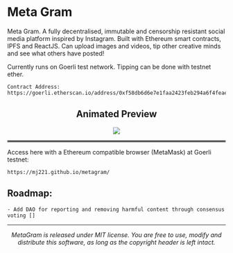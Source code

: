 # Meta Gram
Meta Gram. A fully decentralised, immutable and censorship resistant social media platform inspired by Instagram. Built with Ethereum smart contracts, IPFS and ReactJS. Can upload images and videos, tip other creative minds and see what others have posted!

Currently runs on Goerli test network. Tipping can be done with testnet ether. 

```
Contract Address: https://goerli.etherscan.io/address/0xf58db6d6e7e1faa2423feb294a6f4feaef8dffb2
```

<h2 align="center">
 Animated Preview
</h2>


<p align="center">
  <img src="https://user-images.githubusercontent.com/50122869/154102146-26cd1420-5ea0-4218-8b7d-fab8ffe339a0.gif">
</p>

<hr style="border:2px solid gray"> </hr>
<p>
Access here with a Ethereum compatible browser (MetaMask) at Goerli testnet:

```
https://mj221.github.io/metagram/
```
</p>

## Roadmap:
```
- Add DAO for reporting and removing harmful content through consensus voting []
```

<hr/>
<p align="center">
 <i>MetaGram is released under MIT license. You are free to use, modify and distribute this software, as long as the copyright header is left intact. 
 </i>
</p>
